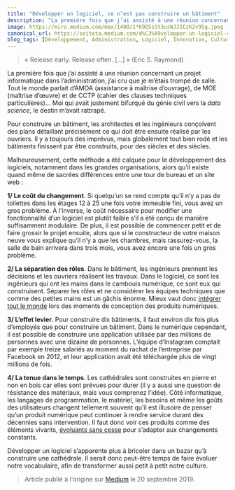 ```yaml
---
title: "Développer un logiciel, ce n’est pas construire un bâtiment"
description: "La première fois que j’ai assisté à une réunion concernant un projet informatique dans l’administration, j’ai cru que je m’étais trompé de salle."
image: https://miro.medium.com/max/1400/1*K9D5sSt3usWJJ1CzK2v95g.jpeg
canonical_url: https://seiteta.medium.com/d%C3%A9velopper-un-logiciel-ce-nest-pas-construire-un-b%C3%A2timent-af42874af6af
blog_tags: [Développement, Administration, Logiciel, Innovation, Culture]
---
```


> « Release early. Release often. […] » (Eric S. Raymond)

La première fois que j’ai assisté à une réunion concernant un projet informatique dans l’administration, j’ai cru que je m’étais trompé de salle. Tout le monde parlait d’AMOA (assistance à maîtrise d’ouvrage), de MOE (maîtrise d’œuvre) et de CCTP (cahier des clauses techniques particulières)… Moi qui avait justement bifurqué du génie civil vers la _data science_, le destin m’avait rattrapé.

Pour construire un bâtiment, les architectes et les ingénieurs conçoivent des plans détaillant précisément ce qui doit être ensuite réalisé par les ouvriers. Il y a toujours des imprévus, mais globalement tout bien rodé et les bâtiments finissent par être construits, pour des siècles et des siècles.

Malheureusement, cette méthode a été calquée pour le développement des logiciels, notamment dans les grandes organisations, alors qu’il existe quand même de sacrées différences entre une tour de bureau et un site web :

**1/ Le coût du changement**. Si quelqu’un se rend compte qu’il n’y a pas de toilettes dans les étages 12 à 25 une fois votre immeuble fini, vous avez un gros problème. À l’inverse, le coût nécessaire pour modifier une fonctionnalité d’un logiciel est plutôt faible s’il a été conçu de manière suffisamment modulaire. De plus, il est possible de commencer petit et de faire grossir le projet ensuite, alors que si le constructeur de votre maison neuve vous explique qu’il n’y a que les chambres, mais rassurez-vous, la salle de bain arrivera dans trois mois, vous avez encore une fois un gros problème.

**2/ La séparation des rôles**. Dans le bâtiment, les ingénieurs prennent les décisions et les ouvriers réalisent les travaux. Dans le logiciel, ce sont les ingénieurs qui ont les mains dans le cambouis numérique, ce sont eux qui construisent. Séparer les rôles et ne considérer les équipes techniques que comme des petites mains est un gâchis énorme. Mieux vaut donc [intégrer tout le monde](https://f14e.fr/2019/09/18/produit-responsabilite-tous/) lors des moments de conception des produits numériques.

**3/ L’effet levier**. Pour construire dix bâtiments, il faut environ dix fois plus d’employés que pour construire un bâtiment. Dans le numérique cependant, il est possible de construire une application utilisée par des millions de personnes avec une dizaine de personnes. L’équipe d’Instagram comptait par exemple treize salariés au moment du rachat de l’entreprise par Facebook en 2012, et leur application avait été téléchargée plus de vingt millions de fois.

**4/ La tenue dans le temps**. Les cathédrales sont construites en pierre et non en bois car elles sont prévues pour durer (il y a aussi une question de résistance des matériaux, mais vous comprenez l’idée). Côté informatique, les langages de programmation, le matériel, les besoins et même les goûts des utilisateurs changent tellement souvent qu’il est illusoire de penser qu’un produit numérique peut continuer à rendre service durant des décennies sans intervention. Il faut donc voir ces produits comme des éléments vivants, [évoluants sans cesse](https://f14e.fr/2019/09/11/raison-restons-agiles/) pour s’adapter aux changements constants.

Développer un logiciel s’apparente plus à bricoler dans un bazar qu’à construire une cathédrale. Il serait donc peut-être temps de faire évoluer notre vocabulaire, afin de transformer aussi petit à petit notre culture.

> Article publié à l'origine sur [Medium](https://seiteta.medium.com/d%C3%A9velopper-un-logiciel-ce-nest-pas-construire-un-b%C3%A2timent-af42874af6af) le 20 septembre 2019.
